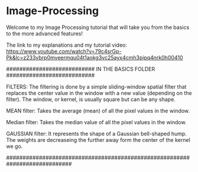 # Image-Processing


Welcome to my Image Processing tutorial that will take you from the basics to the more advanced features!

The link to my explanations and my tutorial video: https://www.youtube.com/watch?v=79c4srGp-Pk&lc=z233vbrp0mveermqu04t1aokg3vc25ayx4cmh3pipq4nrk0h00410



########################### IN THE BASICS FOLDER ###########################

FILTERS: 
The filtering is done by a simple sliding-window spatial filter 
that replaces the center value in the window with a new value 
(depending on the filter). The window, or kernel, is usually 
square but can be any shape.

MEAN filter: 
Takes the average (mean) of all the pixel values in the window. 

Median filter: 
Takes the median value of all the pixel values in the window. 

GAUSSIAN filter:
It represents the shape of a Gaussian bell-shaped hump. The weights are decreaseing the further away form the center of the kernel we go.

############################################################################

